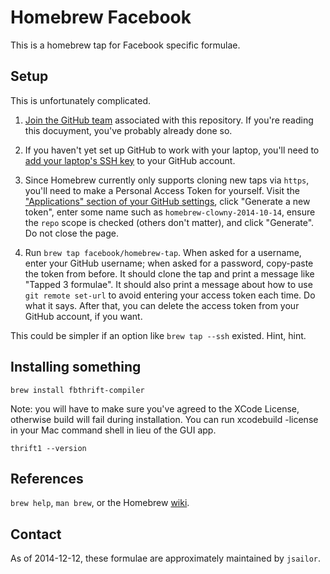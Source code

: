 Homebrew Facebook
=================

This is a homebrew tap for Facebook specific formulae.

Setup
-----

This is unfortunately complicated.

1. [Join the GitHub team][team] associated with this repository. If you're
reading this docuyment, you've probably already done so.

2. If you haven't yet set up GitHub to work with your laptop, you'll need to
[add your laptop's SSH key][ssh] to your GitHub account.

3. Since Homebrew currently only supports cloning new taps via `https`, you'll
need to make a Personal Access Token for yourself. Visit the ["Applications"
section of your GitHub settings][token], click "Generate a new token", enter
some name such as `homebrew-clowny-2014-10-14`, ensure the `repo` scope is
checked (others don't matter), and click "Generate". Do not close the page.

4. Run `brew tap facebook/homebrew-tap`. When asked for a username, enter your
GitHub username; when asked for a password, copy-paste the token from before.
It should clone the tap and print a message like "Tapped 3 formulae". It should
also print a message about how to use `git remote set-url` to avoid entering
your access token each time. Do what it says. After that, you can delete the
access token from your GitHub account, if you want.

This could be simpler if an option like `brew tap --ssh` existed. Hint, hint.

Installing something
--------------------

    brew install fbthrift-compiler

Note: you will have to make sure you've agreed to the XCode License, otherwise build will fail during installation. You can run xcodebuild -license in your Mac command shell in lieu of the GUI app.

    thrift1 --version

References
----------
`brew help`, `man brew`, or the Homebrew [wiki][].

[team]: https://our.intern.facebook.com/intern/opensource/team/?tid=1079344
[ssh]: https://github.com/settings/ssh
[token]: https://github.com/settings/applications#personal-access-tokens
[wiki]:http://wiki.github.com/mxcl/homebrew

Contact
-------

As of 2014-12-12, these formulae are approximately maintained by
`jsailor`.

